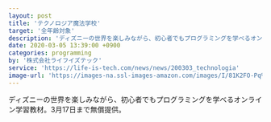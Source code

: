 ```yaml
---
layout: post
title: 'テクノロジア魔法学校'
target: '全年齢対象'
description: 'ディズニーの世界を楽しみながら、初心者でもプログラミングを学べるオンライン学習教材。3月17日まで無償提供。'
date: 2020-03-05 13:39:00 +0900
categories: programming
by: '株式会社ライフイズテック'
service: 'https://life-is-tech.com/news/news/200303_technologia'
image-url: 'https://images-na.ssl-images-amazon.com/images/I/81K2FO-Pq%2BL._AC_SX569_.jpg'
---
```

ディズニーの世界を楽しみながら、初心者でもプログラミングを学べるオンライン学習教材。3月17日まで無償提供。
